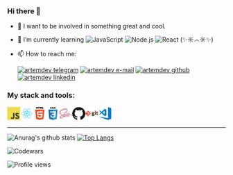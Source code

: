 ### Hi there 🦄

- 🚀 I want to be involved in something great and cool. 
- 🌱 I’m currently learning 
  ![JavaScript](https://img.shields.io/badge/-JavaScript-yellow?style=plastic&logo=javascript)
  ![Node.js](https://img.shields.io/badge/-Node.js-green?style=plastic&logo=node.js)
  ![React](https://img.shields.io/badge/-React-blue?style=plastic&logo=react)
  (✨☼෴☼✨)
  
- 📫 How to reach me: 

  [![artemdev telegram](https://img.shields.io/badge/Telegram-%40artemzimovets?style=plastic&logo=telegram&link=https://t.me/artemzimovets)](https://t.me/artemzimovets)
  [![artemdev e-mail](https://img.shields.io/badge/Gmail-artem.zimovetsgmail.com-red?style=plastic&logo=gmail&link=mailto:artem.zimovets@gmail.com)](mailto:artem.zimovets@gmail.com)
  [![artemdev github](https://img.shields.io/badge/GitHub-artemdev?style=plastic&logo=github&link=https://github.com/artemdev)](https://github.com/artemzimovets)
  [![artemdev linkedin](https://img.shields.io/badge/LinkedIn-Artem%20Zymovets?style=plastic&logo=linkedin&link=https://www.linkedin.com/in/artem-zymovets)](https://www.linkedin.com/in/artem-zymovets)
  

### My stack and tools:

<img align="left" alt="JavaScript" width="30px" src="https://raw.githubusercontent.com/github/explore/80688e429a7d4ef2fca1e82350fe8e3517d3494d/topics/javascript/javascript.png" /> 
<img align="left" alt="React" width="30px" src="https://raw.githubusercontent.com/github/explore/80688e429a7d4ef2fca1e82350fe8e3517d3494d/topics/react/react.png" />
<img align="left" alt="HTML5" width="30px" src="https://raw.githubusercontent.com/github/explore/80688e429a7d4ef2fca1e82350fe8e3517d3494d/topics/html/html.png" /> 
<img align="left" alt="CSS3" width="30px" src="https://raw.githubusercontent.com/github/explore/80688e429a7d4ef2fca1e82350fe8e3517d3494d/topics/css/css.png" /> 
<img align="left" alt="Sass" width="30px" src="https://raw.githubusercontent.com/github/explore/80688e429a7d4ef2fca1e82350fe8e3517d3494d/topics/sass/sass.png" /> 
<img align="left" alt="GitHub" width="30px" src="https://raw.githubusercontent.com/github/explore/78df643247d429f6cc873026c0622819ad797942/topics/github/github.png" />
<img align="left" alt="Git" width="30px" src="https://raw.githubusercontent.com/github/explore/80688e429a7d4ef2fca1e82350fe8e3517d3494d/topics/git/git.png" />
<img alt="Visual Studio Code" width="30px" src="https://raw.githubusercontent.com/github/explore/80688e429a7d4ef2fca1e82350fe8e3517d3494d/topics/visual-studio-code/visual-studio-code.png" /> 

---
![Anurag's github stats](https://github-readme-stats.vercel.app/api?username=artemdev&show_icons=true&theme=tokyonight) [![Top Langs](https://github-readme-stats.vercel.app/api/top-langs/?username=artemdev&layout=compact&theme=tokyonight)](https://github.com/anuraghazra/github-readme-stats)

![Codewars](https://www.codewars.com/users/artemdev/badges/micro)

![Profile views](https://gpvc.arturio.dev/artemdev)

<!--
**artemdev/artemdev** is a ✨ _special_ ✨ repository because its `README.md` (this file) appears on your GitHub profile.

Here are some ideas to get you started:

- 🔭 I’m currently working on ...
- 🌱 I’m currently learning JavaScript
- 👯 I’m looking to collaborate on ...
- 🤔 I’m looking for help with ...
- 💬 Ask me about ...
- 📫 How to reach me: ...
- 😄 Pronouns: ...
- ⚡ Fun fact: ...
-->
